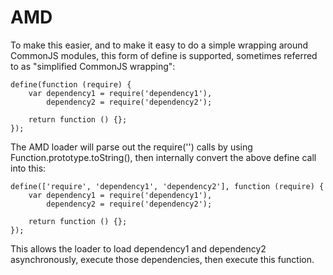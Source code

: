 # AMD

To make this easier, and to make it easy to do a simple wrapping around CommonJS modules, this form of define is supported, sometimes referred to as "simplified CommonJS wrapping":

```text
define(function (require) {
    var dependency1 = require('dependency1'),
        dependency2 = require('dependency2');

    return function () {};
});
```

The AMD loader will parse out the require\(''\) calls by using Function.prototype.toString\(\), then internally convert the above define call into this:

```text
define(['require', 'dependency1', 'dependency2'], function (require) {
    var dependency1 = require('dependency1'),
        dependency2 = require('dependency2');

    return function () {};
});
```

This allows the loader to load dependency1 and dependency2 asynchronously, execute those dependencies, then execute this function.

